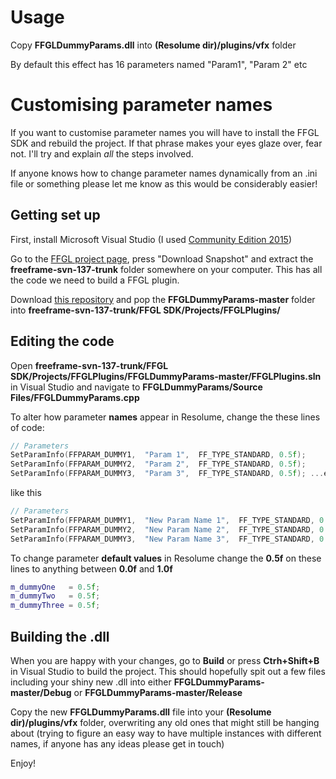# Usage


Copy **FFGLDummyParams.dll** into **(Resolume dir)/plugins/vfx** folder

By default this effect has 16 parameters named "Param1", "Param 2" etc


# Customising parameter names

If you want to customise parameter names you will have to install the FFGL SDK and rebuild the project. If that phrase makes your eyes glaze over, fear not. I'll try and explain *all* the steps involved.

If anyone knows how to change parameter names dynamically from an .ini file or something please let me know as this would be considerably easier!

## Getting set up

First, install Microsoft Visual Studio (I used [Community Edition 2015](https://www.visualstudio.com/en-us/products/visual-studio-community-vs.aspx))

Go to the [ FFGL project page](https://sourceforge.net/p/freeframe/svn/HEAD/tree/trunk/FFGL-SDK/), press "Download Snapshot" and extract the **freeframe-svn-137-trunk** folder somewhere on your computer. This has all the code we need to build a FFGL plugin.

Download [this repository](https://github.com/Leskos/FFGLDummyParams/archive/master.zip) and pop the **FFGLDummyParams-master** folder into **freeframe-svn-137-trunk/FFGL SDK/Projects/FFGLPlugins/**


## Editing the code

Open **freeframe-svn-137-trunk/FFGL SDK/Projects/FFGLPlugins/FFGLDummyParams-master/FFGLPlugins.sln** in Visual Studio and navigate to **FFGLDummyParams/Source Files/FFGLDummyParams.cpp**

To alter how parameter **names** appear in Resolume, change the these lines of code:

```c++
// Parameters
SetParamInfo(FFPARAM_DUMMY1,  "Param 1",  FF_TYPE_STANDARD, 0.5f);
SetParamInfo(FFPARAM_DUMMY2,  "Param 2",  FF_TYPE_STANDARD, 0.5f);
SetParamInfo(FFPARAM_DUMMY3,  "Param 3",  FF_TYPE_STANDARD, 0.5f); ...etc
```

  like this

```c++
// Parameters
SetParamInfo(FFPARAM_DUMMY1,  "New Param Name 1",  FF_TYPE_STANDARD, 0.5f);
SetParamInfo(FFPARAM_DUMMY2,  "New Param Name 2",  FF_TYPE_STANDARD, 0.5f);
SetParamInfo(FFPARAM_DUMMY3,  "New Param Name 3",  FF_TYPE_STANDARD, 0.5f); ...etc
```

To change parameter **default values** in Resolume change the **0.5f** on these lines to anything between **0.0f** and **1.0f**

```c++
m_dummyOne   = 0.5f;
m_dummyTwo   = 0.5f;
m_dummyThree = 0.5f;
```



## Building the .dll

When you are happy with your changes, go to **Build** or press **Ctrh+Shift+B** in Visual Studio to build the project. This should hopefully spit out a few files including your shiny new .dll into either **FFGLDummyParams-master/Debug** or **FFGLDummyParams-master/Release**

Copy the new **FFGLDummyParams.dll** file into your **(Resolume dir)/plugins/vfx** folder, overwriting any old ones that might still be hanging about (trying to figure an easy way to have multiple instances with different names, if anyone has any ideas please get in touch)

Enjoy!

